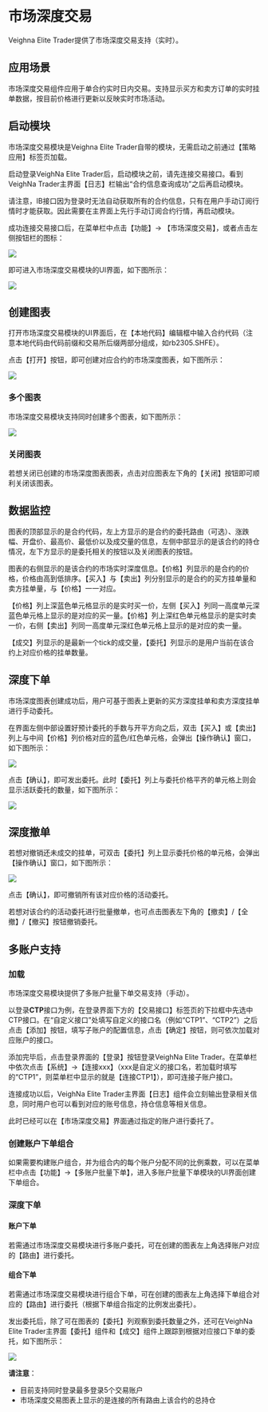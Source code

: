 # 市场深度交易

Veighna Elite Trader提供了市场深度交易支持（实时）。


## 应用场景

市场深度交易组件应用于单合约实时日内交易。支持显示买方和卖方订单的实时挂单数据，按目前价格进行更新以反映实时市场活动。


## 启动模块

市场深度交易模块是Veighna Elite Trader自带的模块，无需启动之前通过【策略应用】标签页加载。

启动登录VeighNa Elite Trader后，启动模块之前，请先连接交易接口。看到VeighNa Trader主界面【日志】栏输出“合约信息查询成功”之后再启动模块。

请注意，IB接口因为登录时无法自动获取所有的合约信息，只有在用户手动订阅行情时才能获取。因此需要在主界面上先行手动订阅合约行情，再启动模块。

成功连接交易接口后，在菜单栏中点击【功能】-> 【市场深度交易】，或者点击左侧按钮栏的图标：

![](https://vnpy-doc.oss-cn-shanghai.aliyuncs.com/elite/ladder/1.png)

即可进入市场深度交易模块的UI界面，如下图所示：

![](https://vnpy-doc.oss-cn-shanghai.aliyuncs.com/elite/ladder/2.png)


## 创建图表

打开市场深度交易模块的UI界面后，在【本地代码】编辑框中输入合约代码（注意本地代码由代码前缀和交易所后缀两部分组成，如rb2305.SHFE）。

点击【打开】按钮，即可创建对应合约的市场深度图表，如下图所示：

![](https://vnpy-doc.oss-cn-shanghai.aliyuncs.com/elite/ladder/3.png)


### 多个图表

市场深度交易模块支持同时创建多个图表，如下图所示：

![](https://vnpy-doc.oss-cn-shanghai.aliyuncs.com/elite/ladder/7.png)

### 关闭图表

若想关闭已创建的市场深度图表图表，点击对应图表左下角的【关闭】按钮即可顺利关闭该图表。


## 数据监控

图表的顶部显示的是合约代码，左上方显示的是合约的委托路由（可选）、涨跌幅、开盘价、最高价、最低价以及成交量的信息，左侧中部显示的是该合约的持仓情况，左下方显示的是委托相关的按钮以及关闭图表的按钮。

图表的右侧显示的是该合约的市场实时深度信息。【价格】列显示的是合约的价格，价格由高到低排序。【买入】与【卖出】列分别显示的是合约的买方挂单量和卖方挂单量，与【价格】一一对应。

【价格】列上深蓝色单元格显示的是实时买一价，左侧【买入】列同一高度单元深蓝色单元格上显示的是对应的买一量。【价格】列上深红色单元格显示的是实时卖一价，右侧【卖出】列同一高度单元深红色单元格上显示的是对应的卖一量。

【成交】列显示的是最新一个tick的成交量，【委托】列显示的是用户当前在该合约上对应价格的挂单数量。


## 深度下单

市场深度图表创建成功后，用户可基于图表上更新的买方深度挂单和卖方深度挂单进行手动委托。

在界面左侧中部设置好预计委托的手数与开平方向之后，双击【买入】或【卖出】列上与中间【价格】列价格对应的蓝色/红色单元格，会弹出【操作确认】窗口，如下图所示：

![](https://vnpy-doc.oss-cn-shanghai.aliyuncs.com/elite/ladder/4.png)

点击【确认】，即可发出委托。此时【委托】列上与委托价格平齐的单元格上则会显示活跃委托的数量，如下图所示：

![](https://vnpy-doc.oss-cn-shanghai.aliyuncs.com/elite/ladder/5.png)


## 深度撤单

若想对撤销还未成交的挂单，可双击【委托】列上显示委托价格的单元格，会弹出【操作确认】窗口，如下图所示：

![](https://vnpy-doc.oss-cn-shanghai.aliyuncs.com/elite/ladder/6.png)

点击【确认】，即可撤销所有该对应价格的活动委托。

若想对该合约的活动委托进行批量撤单，也可点击图表左下角的【撤卖】/【全撤】/【撤买】按钮撤销委托。


## 多账户支持

### 加载

市场深度交易模块提供了多账户批量下单交易支持（手动）。

以登录**CTP**接口为例，在登录界面下方的【交易接口】标签页的下拉框中先选中CTP接口。在“自定义接口”处填写自定义的接口名（例如“CTP1”、“CTP2”）之后点击【添加】按钮，填写子账户的配置信息，点击【确定】按钮，则可依次加载对应账户的接口。

添加完毕后，点击登录界面的【登录】按钮登录VeighNa Elite Trader。在菜单栏中依次点击【系统】->【连接xxx】（xxx是自定义的接口名，若加载时填写的“CTP1”，则菜单栏中显示的就是【连接CTP1】），即可连接子账户接口。

连接成功以后，VeighNa Elite Trader主界面【日志】组件会立刻输出登录相关信息，同时用户也可以看到对应的账号信息，持仓信息等相关信息。

此时已经可以在【市场深度交易】界面通过指定的账户进行委托了。

### 创建账户下单组合

如果需要构建账户组合，并为组合内的每个账户分配不同的比例乘数，可以在菜单栏中点击【功能】->【多账户批量下单】，进入多账户批量下单模块的UI界面创建下单组合。

### 深度下单

#### 账户下单

若需通过市场深度交易模块进行多账户委托，可在创建的图表左上角选择账户对应的【路由】进行委托。

#### 组合下单

若需通过市场深度交易模块进行组合下单，可在创建的图表左上角选择下单组合对应的【路由】进行委托（根据下单组合指定的比例发出委托）。

发出委托后，除了可在图表的【委托】列观察到委托数量之外，还可在VeighNa Elite Trader主界面【委托】组件和【成交】组件上跟踪到根据对应接口下单的委托，如下图所示：

![](https://vnpy-doc.oss-cn-shanghai.aliyuncs.com/elite/ladder/8.png)

**请注意**：
 - 目前支持同时登录最多登录5个交易账户
 - 市场深度交易图表上显示的是连接的所有路由上该合约的总持仓
